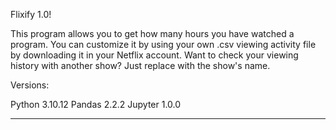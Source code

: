 Flixify 1.0!

This program allows you to get how many hours you have watched a program. You can customize it by using your own .csv viewing activity file by downloading it in your Netflix account.
Want to check your viewing history with another show? Just replace with the show's name.


Versions:

Python 3.10.12
Pandas 2.2.2
Jupyter 1.0.0

-----------------------------------------------

